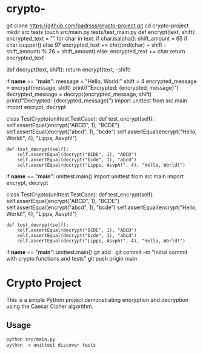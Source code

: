 # crypto-
git clone https://github.com/badrsss/crypto-project.git
cd crypto-project
mkdir src tests
touch src/main.py tests/test_main.py
def encrypt(text, shift):
    encrypted_text = ""
    for char in text:
        if char.isalpha():
            shift_amount = 65 if char.isupper() else 97
            encrypted_text += chr((ord(char) + shift - shift_amount) % 26 + shift_amount)
        else:
            encrypted_text += char
    return encrypted_text

def decrypt(text, shift):
    return encrypt(text, -shift)

if __name__ == "__main__":
    message = "Hello, World!"
    shift = 4
    encrypted_message = encrypt(message, shift)
    print(f"Encrypted: {encrypted_message}")
    decrypted_message = decrypt(encrypted_message, shift)
    print(f"Decrypted: {decrypted_message}")
import unittest
from src.main import encrypt, decrypt

class TestCrypto(unittest.TestCase):
    def test_encrypt(self):
        self.assertEqual(encrypt("ABCD", 1), "BCDE")
        self.assertEqual(encrypt("abcd", 1), "bcde")
        self.assertEqual(encrypt("Hello, World!", 4), "Lipps, Asvph!")

    def test_decrypt(self):
        self.assertEqual(decrypt("BCDE", 1), "ABCD")
        self.assertEqual(decrypt("bcde", 1), "abcd")
        self.assertEqual(decrypt("Lipps, Asvph!", 4), "Hello, World!")

if __name__ == "__main__":
    unittest.main()
    import unittest
from src.main import encrypt, decrypt

class TestCrypto(unittest.TestCase):
    def test_encrypt(self):
        self.assertEqual(encrypt("ABCD", 1), "BCDE")
        self.assertEqual(encrypt("abcd", 1), "bcde")
        self.assertEqual(encrypt("Hello, World!", 4), "Lipps, Asvph!")

    def test_decrypt(self):
        self.assertEqual(decrypt("BCDE", 1), "ABCD")
        self.assertEqual(decrypt("bcde", 1), "abcd")
        self.assertEqual(decrypt("Lipps, Asvph!", 4), "Hello, World!")

if __name__ == "__main__":
    unittest.main()
    git add .
git commit -m "Initial commit with crypto functions and tests"
git push origin main
# Crypto Project

This is a simple Python project demonstrating encryption and decryption using the Caesar Cipher algorithm.

## Usage

```bash
python src/main.py
python -m unittest discover tests
